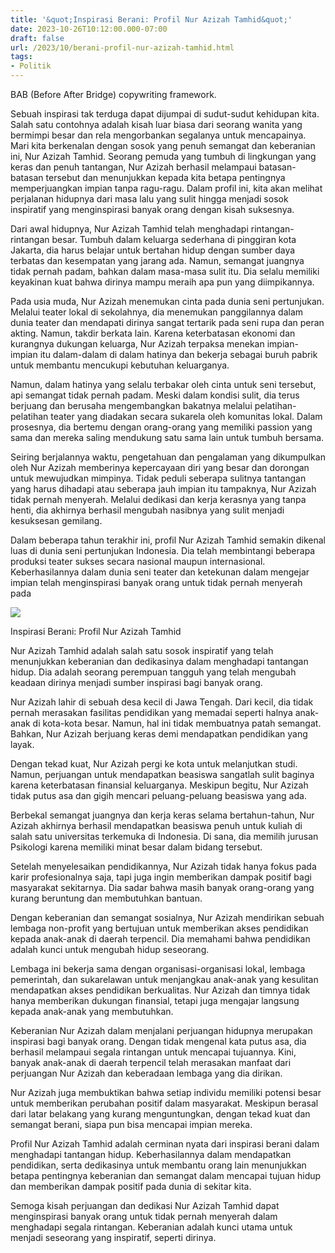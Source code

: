 ```yaml
---
title: '&quot;Inspirasi Berani: Profil Nur Azizah Tamhid&quot;'
date: 2023-10-26T10:12:00.000-07:00
draft: false
url: /2023/10/berani-profil-nur-azizah-tamhid.html
tags: 
- Politik
---
```


  

BAB (Before After Bridge) copywriting framework.

  

Sebuah inspirasi tak terduga dapat dijumpai di sudut-sudut kehidupan kita. Salah satu contohnya adalah kisah luar biasa dari seorang wanita yang bermimpi besar dan rela mengorbankan segalanya untuk mencapainya. Mari kita berkenalan dengan sosok yang penuh semangat dan keberanian ini, Nur Azizah Tamhid. Seorang pemuda yang tumbuh di lingkungan yang keras dan penuh tantangan, Nur Azizah berhasil melampaui batasan-batasan tersebut dan menunjukkan kepada kita betapa pentingnya memperjuangkan impian tanpa ragu-ragu. Dalam profil ini, kita akan melihat perjalanan hidupnya dari masa lalu yang sulit hingga menjadi sosok inspiratif yang menginspirasi banyak orang dengan kisah suksesnya.

  

Dari awal hidupnya, Nur Azizah Tamhid telah menghadapi rintangan-rintangan besar. Tumbuh dalam keluarga sederhana di pinggiran kota Jakarta, dia harus belajar untuk bertahan hidup dengan sumber daya terbatas dan kesempatan yang jarang ada. Namun, semangat juangnya tidak pernah padam, bahkan dalam masa-masa sulit itu. Dia selalu memiliki keyakinan kuat bahwa dirinya mampu meraih apa pun yang diimpikannya.

  

Pada usia muda, Nur Azizah menemukan cinta pada dunia seni pertunjukan. Melalui teater lokal di sekolahnya, dia menemukan panggilannya dalam dunia teater dan mendapati dirinya sangat tertarik pada seni rupa dan peran akting. Namun, takdir berkata lain. Karena keterbatasan ekonomi dan kurangnya dukungan keluarga, Nur Azizah terpaksa menekan impian-impian itu dalam-dalam di dalam hatinya dan bekerja sebagai buruh pabrik untuk membantu mencukupi kebutuhan keluarganya.

  

Namun, dalam hatinya yang selalu terbakar oleh cinta untuk seni tersebut, api semangat tidak pernah padam. Meski dalam kondisi sulit, dia terus berjuang dan berusaha mengembangkan bakatnya melalui pelatihan-pelatihan teater yang diadakan secara sukarela oleh komunitas lokal. Dalam prosesnya, dia bertemu dengan orang-orang yang memiliki passion yang sama dan mereka saling mendukung satu sama lain untuk tumbuh bersama.

  

Seiring berjalannya waktu, pengetahuan dan pengalaman yang dikumpulkan oleh Nur Azizah memberinya kepercayaan diri yang besar dan dorongan untuk mewujudkan mimpinya. Tidak peduli seberapa sulitnya tantangan yang harus dihadapi atau seberapa jauh impian itu tampaknya, Nur Azizah tidak pernah menyerah. Melalui dedikasi dan kerja kerasnya yang tanpa henti, dia akhirnya berhasil mengubah nasibnya yang sulit menjadi kesuksesan gemilang.

  

Dalam beberapa tahun terakhir ini, profil Nur Azizah Tamhid semakin dikenal luas di dunia seni pertunjukan Indonesia. Dia telah membintangi beberapa produksi teater sukses secara nasional maupun internasional. Keberhasilannya dalam dunia seni teater dan ketekunan dalam mengejar impian telah menginspirasi banyak orang untuk tidak pernah menyerah pada

  

![](https://www.lensaparlemen.com/wp-content/uploads/2020/02/IMG-20200219-WA0027-750x536.jpg)

  

Inspirasi Berani: Profil Nur Azizah Tamhid

  

Nur Azizah Tamhid adalah salah satu sosok inspiratif yang telah menunjukkan keberanian dan dedikasinya dalam menghadapi tantangan hidup. Dia adalah seorang perempuan tangguh yang telah mengubah keadaan dirinya menjadi sumber inspirasi bagi banyak orang.

  

Nur Azizah lahir di sebuah desa kecil di Jawa Tengah. Dari kecil, dia tidak pernah merasakan fasilitas pendidikan yang memadai seperti halnya anak-anak di kota-kota besar. Namun, hal ini tidak membuatnya patah semangat. Bahkan, Nur Azizah berjuang keras demi mendapatkan pendidikan yang layak.

  

Dengan tekad kuat, Nur Azizah pergi ke kota untuk melanjutkan studi. Namun, perjuangan untuk mendapatkan beasiswa sangatlah sulit baginya karena keterbatasan finansial keluarganya. Meskipun begitu, Nur Azizah tidak putus asa dan gigih mencari peluang-peluang beasiswa yang ada.

  

Berbekal semangat juangnya dan kerja keras selama bertahun-tahun, Nur Azizah akhirnya berhasil mendapatkan beasiswa penuh untuk kuliah di salah satu universitas terkemuka di Indonesia. Di sana, dia memilih jurusan Psikologi karena memiliki minat besar dalam bidang tersebut.

  

Setelah menyelesaikan pendidikannya, Nur Azizah tidak hanya fokus pada karir profesionalnya saja, tapi juga ingin memberikan dampak positif bagi masyarakat sekitarnya. Dia sadar bahwa masih banyak orang-orang yang kurang beruntung dan membutuhkan bantuan.

  

Dengan keberanian dan semangat sosialnya, Nur Azizah mendirikan sebuah lembaga non-profit yang bertujuan untuk memberikan akses pendidikan kepada anak-anak di daerah terpencil. Dia memahami bahwa pendidikan adalah kunci untuk mengubah hidup seseorang.

  

Lembaga ini bekerja sama dengan organisasi-organisasi lokal, lembaga pemerintah, dan sukarelawan untuk menjangkau anak-anak yang kesulitan mendapatkan akses pendidikan berkualitas. Nur Azizah dan timnya tidak hanya memberikan dukungan finansial, tetapi juga mengajar langsung kepada anak-anak yang membutuhkan.

  

Keberanian Nur Azizah dalam menjalani perjuangan hidupnya merupakan inspirasi bagi banyak orang. Dengan tidak mengenal kata putus asa, dia berhasil melampaui segala rintangan untuk mencapai tujuannya. Kini, banyak anak-anak di daerah terpencil telah merasakan manfaat dari perjuangan Nur Azizah dan keberadaan lembaga yang dia dirikan.

  

Nur Azizah juga membuktikan bahwa setiap individu memiliki potensi besar untuk memberikan perubahan positif dalam masyarakat. Meskipun berasal dari latar belakang yang kurang menguntungkan, dengan tekad kuat dan semangat berani, siapa pun bisa mencapai impian mereka.

  

Profil Nur Azizah Tamhid adalah cerminan nyata dari inspirasi berani dalam menghadapi tantangan hidup. Keberhasilannya dalam mendapatkan pendidikan, serta dedikasinya untuk membantu orang lain menunjukkan betapa pentingnya keberanian dan semangat dalam mencapai tujuan hidup dan memberikan dampak positif pada dunia di sekitar kita.

  

Semoga kisah perjuangan dan dedikasi Nur Azizah Tamhid dapat menginspirasi banyak orang untuk tidak pernah menyerah dalam menghadapi segala rintangan. Keberanian adalah kunci utama untuk menjadi seseorang yang inspiratif, seperti dirinya.